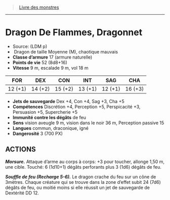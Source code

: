 ﻿> [Livre des monstres](tome_of_beasts.md)

---

# Dragon De Flammes, Dragonnet

- Source: (LDM p)
-  Dragon de taille Moyenne (M), chaotique mauvais
- **Classe d’armure** 17 (armure naturelle)
- **Points de vie** 52 (8d8+16)
- **Vitesse** 9 m, escalade 9 m, vol 18 m

|FOR|DEX|CON|INT|SAG|CHA|
|---|---|---|---|---|---|
|12 (+1)|14 (+2)|15 (+2)|13 (+1)|12 (+1)|16 (+3)|

- **Jets de sauvegarde** Dex +4, Con +4, Sag +3, Cha +5
- **Compétences** Discrétion +4, Perception +5, Perspicacité +3, Persuasion +5, Supercherie +5
- **Immunité contre les dégâts** de feu
- **Sens** vision aveugle 9 m, vision dans le noir 36 m, Perception passive 15
- **Langues** commun, draconique, igné
- **Dangerosité** 3 (700 PX)

## ACTIONS

**_Morsure._** Attaque d’arme au corps à corps: +3 pour toucher, allonge 1,50 m, une cible. Touché: 6 (1d10+1) dégâts perforants plus 3 (1d6) dégâts de feu.

**_Souffle de feu (Recharge 5-6)._** Le dragon crache du feu sur un cône de 3mètres. Chaque créature qui se trouve dans la zone d’effet subit 24 (7d6) dégâts de feu, ou moitié moins si elle réussit un jet de sauvegarde de Dextérité DD 12.

